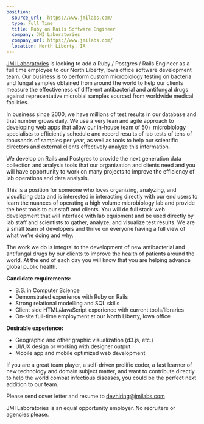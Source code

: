 ```yaml
---
position:
  source_url:  https://www.jmilabs.com/
  type: Full Time
  title: Ruby on Rails Software Engineer
  company: JMI Laboratories
  company_url: https://www.jmilabs.com/
  location: North Liberty, IA
---
```


[JMI Laboratories](http://www.jmilabs.com) is looking to add a Ruby / Postgres / Rails Engineer as a full time employee to our North Liberty, Iowa office software development team.  Our business is to perform custom microbiology testing on bacteria and fungal samples obtained from around the world to help our clients measure the effectiveness of different antibacterial and antifungal drugs against representative microbial samples sourced from worldwide medical facilities.

In business since 2000, we have millions of test results in our database and that number grows daily.  We use a very lean and agile approach to developing web apps that allow our in-house team of 50+ microbiology specialists to efficiently schedule and record results of lab tests of tens of thousands of samples per year, as well as tools to help our scientific directors and external clients effectively analyze this information.

We develop on Rails and Postgres to provide the next generation data collection and analysis tools that our organization and clients need and you will have opportunity to work on many projects to improve the efficiency of lab operations and data analysis.

This is a position for someone who loves organizing, analyzing, and visualizing data and is interested in interacting directly with our end users to learn the nuances of operating a high volume microbiology lab and provide the best tools to our staff and clients.  You will do full stack web development that will interface with lab equipment and be used directly by lab staff and scientists to gather, analyze, and visualize test results.  We are a small team of developers and thrive on everyone having a full view of what we’re doing and why.

The work we do is integral to the development of new antibacterial and antifungal drugs by our clients to improve the health of patients around the world.  At the end of each day you will know that you are helping advance global public health.

**Candidate requirements:**
* B.S. in Computer Science
* Demonstrated experience with Ruby on Rails
* Strong relational modelling and SQL skills
* Client side HTML/JavaScript experience with current tools/libraries
* On-site full-time employment at our North Liberty, Iowa office

**Desirable experience:**
* Geographic and other graphic visualization (d3.js, etc.)
* UI/UX design or working with designer output
* Mobile app and mobile optimized web development

If you are a great team player, a self-driven prolific coder, a fast learner of new technology and domain subject matter, and want to contribute directly to help the world combat infectious diseases, you could be the perfect next addition to our team.

Please send cover letter and resume to <devhiring@jmilabs.com>

JMI Laboratories is an equal opportunity employer. No recruiters or agencies please.
